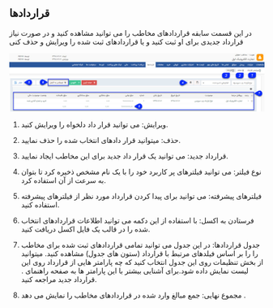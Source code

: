 ﻿## قراردادها

در این قسمت سابقه قراردادهای مخاطب را می توانید مشاهده کنید و در صورت نیاز قرارداد جدیدی برای او ثبت کنید و یا قراردادهای ثبت شده را ویرایش و حذف کنی

![](Contracts.jpg)

1. ویرایش: می توانید قرار داد دلخواه را ویرایش کنید.

2. حذف: میتوانید قرار دادهای انتخاب شده را حذف نمایید.

3. قرارداد جدید: می توانید یک قرار داد جدید برای این مخاطب ایجاد نمایید.

4. نوع فیلتر: می توانید  فیلترهای پر کاربرد خود را با یک نام مشخص ذخیره کرد تا بتوان به سرعت از آن استفاده کرد.

5. فیلترهای پیشرفته: می توانید برای پیدا کردن قرارداد مورد نظر از فیلترهای پیشرفته استفاده کنید.

6. فرستادن به اکسل: با استفاده از این دکمه می توانید اطلاعات قراردادهای انتخاب شده را در قالب یک فایل اکسل دریافت کنید.

7. جدول قراردادها: در این جدول می توانید تمامی قراردادهای ثبت شده برای مخاطب را را بر اساس فیلدهای مرتبط با قرارداد (ستون های جدول) مشاهده کنید. میتوانید از بخش تنظیمات روی این جدول انتخاب کنید که چه پارامتر هایی از قرارداد روی این لیست نمایش داده شود.برای آشنایی بیشتر با این پارامتر ها به صفحه راهنمای .  قرارداد جدید مراجعه کنید.

8. مجموع نهایی: جمع مبالغ وارد شده در قراردادهای مخاطب را نمایش می دهد .